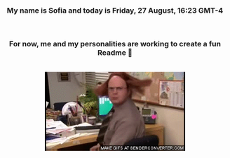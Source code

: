 


<div align="center">
<h3 >My name is Sofia and today is Friday, 27 August, 16:23 GMT-4</h3><br>
<h3 >For now, me and my personalities are working to create a fun Readme 👋
</h3><br>
<img src='img/dwight.gif' alt='working...'/>
</div>
